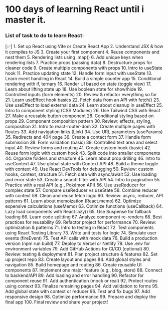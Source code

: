 # 100 days of learning React until i master it.

### List of task to do to learn React:
[✅] 1. Set up React using Vite or Create React App
2. Understand JSX & how it compiles to JS
3. Create your first component
4. Reuse components and nest them
5. Rendering lists using .map()
6. Add unique keys when rendering lists
7. Practice props (passing data)
8. Destructure props for cleaner code
9. Create multiple components with props
10.	Intro to useState hook
11.	Practice updating state
12.	Handle form input with useState
13.	Learn event handling in React
14.	Build a simple counter app
15.	Conditional rendering with if, ternary
16.	Render UI based on state (toggle view)
17.	Learn about lifting state up
18.	Use boolean state for show/hide
19.	Controlled inputs (form elements)
20.	Review & refactor everything so far
21.	Learn useEffect hook basics
22.	Fetch data from an API with fetch()
23.	Use useEffect to load external data
24.	Learn about cleanup in useEffect
25.	Intro to component styling (CSS Modules)
26.	Use Tailwind CSS with React
27.	Make a reusable button component
28.	Conditional styling based on props
29.	Component composition pattern
30.	Review: effects, styling, composition
31.	Intro to react-router-dom
32.	Create multiple pages with Routes
33.	Add navigation links (Link)
34.	Use URL parameters (useParams)
35.	Redirects and 404 page
36.	Create a contact form
37.	Handle form submission
38.	Form validation (basic)
39.	Controlled text area and select input
40.	Review forms and routing
41. Create custom hook (basic)
42.	Reuse form logic with custom hook
43.	Split code into smaller components
44.	Organize folders and structure
45.	Learn about prop drilling
46.	Intro to useContext
47.	Use global state with Context API
48.	Build a theme toggle with context
49.	Use React DevTools for debugging
50.	Review: custom hooks, context, structure
51.	Fetch data with async/await
52.	Use loading and error state
53.	Create a search filter with API
54.	Intro to pagination
55.	Practice with a real API (e.g., Pokémon API)
56.	Use useReducer for complex state
57.	Compare useReducer vs useState
58.	Combine reducer with context
59.	Clean and reuse fetch logic
60.	Review: async, reducer, API patterns
61.	Learn about memoization (React.memo)
62.	Optimize expensive calculations (useMemo)
63.	Optimize functions (useCallback)
64.	Lazy load components with React.lazy()
65.	Use Suspense for fallback loading
66.	Learn code splitting
67.	Analyze component re-renders
68.	Best practices for reusability
69.	Refactor project for performance
70.	Review: optimization & patterns
71.	Intro to testing in React
72.	Test components using React Testing Library
73.	Write unit tests for logic
74.	Simulate user events (fireEvent)
75.	Test API calls with mock data
76.	Build a production version (npm run build)
77.	Deploy to Vercel or Netlify
78.	Use .env for environment variables
79.	Add GitHub Actions for CI/CD (optional)
80.	Review: testing & deployment
81.	Plan project structure & features
82.	Set up project repo
83.	Create layout and pages
84.	Add global styles and navigation
85.	Build homepage and routing
86.	Create reusable UI components
87.	Implement one major feature (e.g., blog, store)
88.	Connect to backend/API
89.	Add loading and error handling
90.	Refactor for component reuse
91.	Add authentication (mock or real)
92.	Protect routes using context
93.	Finalize remaining pages
94.	Add validation to forms
95.	Add global state with context or reducer
96.	Test and fix bugs
97.	Add responsive design
98.	Optimize performance
99.	Prepare and deploy the final app
100. Final review and share your project!